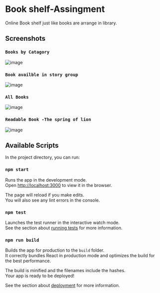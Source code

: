 
# Book shelf-Assingment

Online Book shelf just like books are arrange in library.

## Screenshots
### `Books by Catagory`
![image](https://user-images.githubusercontent.com/77279763/146971015-061ca015-3ef2-46ff-bb70-a1e4b5960c10.png) 
### `Book availble in story group`
![image](https://user-images.githubusercontent.com/77279763/146971211-b47cbf96-024a-4ef9-9d52-9c2e20dced6e.png)

### `All Books`
![image](https://user-images.githubusercontent.com/77279763/146971461-73eba17c-2c32-4ebb-8ec5-76ecab4ed3e0.png) 

### `Readable Book -The spring of lion` 
![image](https://user-images.githubusercontent.com/77279763/146971801-8617635e-dc30-495d-8c3e-ca35cf43a26d.png)  

## Available Scripts

In the project directory, you can run:

### `npm start`

Runs the app in the development mode.\
Open [http://localhost:3000](http://localhost:3000) to view it in the browser.

The page will reload if you make edits.\
You will also see any lint errors in the console.

### `npm test`

Launches the test runner in the interactive watch mode.\
See the section about [running tests](https://facebook.github.io/create-react-app/docs/running-tests) for more information.

### `npm run build`

Builds the app for production to the `build` folder.\
It correctly bundles React in production mode and optimizes the build for the best performance.

The build is minified and the filenames include the hashes.\
Your app is ready to be deployed!

See the section about [deployment](https://facebook.github.io/create-react-app/docs/deployment) for more information.


